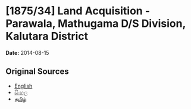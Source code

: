 # [1875/34] Land Acquisition - Parawala, Mathugama D/S Division, Kalutara District

**Date:** 2014-08-15

## Original Sources

- [English](https://documents.gov.lk/view/extra-gazettes/2014/8/1875-34_E.pdf)
- [සිංහල](https://documents.gov.lk/view/extra-gazettes/2014/8/1875-34_S.pdf)
- [தமிழ்](https://documents.gov.lk/view/extra-gazettes/2014/8/1875-34_T.pdf)
